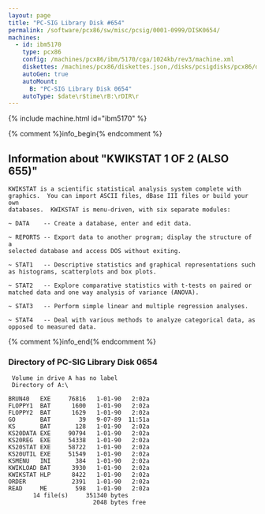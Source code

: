 ```yaml
---
layout: page
title: "PC-SIG Library Disk #654"
permalink: /software/pcx86/sw/misc/pcsig/0001-0999/DISK0654/
machines:
  - id: ibm5170
    type: pcx86
    config: /machines/pcx86/ibm/5170/cga/1024kb/rev3/machine.xml
    diskettes: /machines/pcx86/diskettes.json,/disks/pcsigdisks/pcx86/diskettes.json
    autoGen: true
    autoMount:
      B: "PC-SIG Library Disk 0654"
    autoType: $date\r$time\rB:\rDIR\r
---
```


{% include machine.html id="ibm5170" %}

{% comment %}info_begin{% endcomment %}

## Information about "KWIKSTAT 1 OF 2 (ALSO 655)"

    KWIKSTAT is a scientific statistical analysis system complete with
    graphics.  You can import ASCII files, dBase III files or build your own
    databases.  KWIKSTAT is menu-driven, with six separate modules:
    
    ~ DATA    -- Create a database, enter and edit data.
    
    ~ REPORTS -- Export data to another program; display the structure of a
    selected database and access DOS without exiting.
    
    ~ STAT1   -- Descriptive statistics and graphical representations such
    as histograms, scatterplots and box plots.
    
    ~ STAT2   -- Explore comparative statistics with t-tests on paired or
    matched data and one way analysis of variance (ANOVA).
    
    ~ STAT3   -- Perform simple linear and multiple regression analyses.
    
    ~ STAT4   -- Deal with various methods to analyze categorical data, as
    opposed to measured data.
{% comment %}info_end{% endcomment %}


### Directory of PC-SIG Library Disk 0654

     Volume in drive A has no label
     Directory of A:\

    BRUN40   EXE     76816   1-01-90   2:02a
    FLOPPY1  BAT      1600   1-01-90   2:02a
    FLOPPY2  BAT      1629   1-01-90   2:02a
    GO       BAT        39   9-07-89  11:51a
    KS       BAT       128   1-01-90   2:02a
    KS20DATA EXE     90794   1-01-90   2:02a
    KS20REG  EXE     54338   1-01-90   2:02a
    KS20STAT EXE     58722   1-01-90   2:02a
    KS20UTIL EXE     51549   1-01-90   2:02a
    KSMENU   INI       384   1-01-90   2:02a
    KWIKLOAD BAT      3930   1-01-90   2:02a
    KWIKSTAT HLP      8422   1-01-90   2:02a
    ORDER             2391   1-01-90   2:02a
    READ     ME        598   1-01-90   2:02a
           14 file(s)     351340 bytes
                            2048 bytes free
